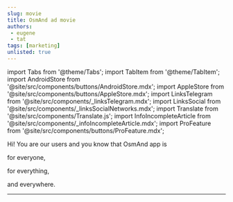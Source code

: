 ```yaml
---
slug: movie
title: OsmAnd ad movie
authors: 
 - eugene
 - tat
tags: [marketing]
unlisted: true
---
```



import Tabs from '@theme/Tabs';
import TabItem from '@theme/TabItem';
import AndroidStore from '@site/src/components/buttons/AndroidStore.mdx';
import AppleStore from '@site/src/components/buttons/AppleStore.mdx';
import LinksTelegram from '@site/src/components/_linksTelegram.mdx';
import LinksSocial from '@site/src/components/_linksSocialNetworks.mdx';
import Translate from '@site/src/components/Translate.js';
import InfoIncompleteArticle from '@site/src/components/_infoIncompleteArticle.mdx';
import ProFeature from '@site/src/components/buttons/ProFeature.mdx';


Hi! You are our users and you know that OsmAnd app is 

for everyone, 

for everything, 

and everywhere.


_________________________________________________

<LinksSocial/>
<LinksTelegram/>
<AppleStore/>
<AndroidStore/>